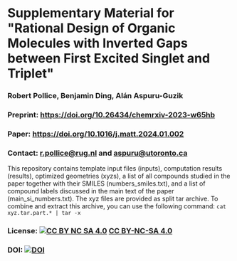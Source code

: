 # Supplementary Material for "Rational Design of Organic Molecules with Inverted Gaps between First Excited Singlet and Triplet"
### Robert Pollice, Benjamin Ding, Alán Aspuru-Guzik
### Preprint: https://doi.org/10.26434/chemrxiv-2023-w65hb
### Paper: https://doi.org/10.1016/j.matt.2024.01.002
### Contact: r.pollice@rug.nl and aspuru@utoronto.ca

This repository contains template input files (inputs), computation results (results), optimized geometries (xyzs), a list of all compounds studied in the paper together with their SMILES (numbers_smiles.txt), and a list of compound labels discussed in the main text of the paper (main_si_numbers.txt). The xyz files are provided as split tar archive. To combine and extract this archive, you can use the following command: `cat xyz.tar.part.* | tar -x`

### License: [![CC BY NC SA 4.0][cc-by-nc-sa-button]][cc-by-nc-sa] [CC BY-NC-SA 4.0][cc-by-nc-sa]

[cc-by-nc-sa]: https://creativecommons.org/licenses/by-nc-sa/4.0/
[cc-by-nc-sa-button]: https://i.creativecommons.org/l/by-nc-sa/4.0/88x31.png

### DOI: [![DOI](https://zenodo.org/badge/DOI/10.5281/zenodo.14673626.svg)](https://doi.org/10.5281/zenodo.14673626)
